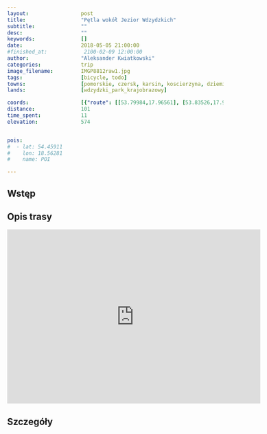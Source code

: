 ```yaml
---
layout:                 post
title:                  "Pętla wokół Jezior Wdzydzkich"
subtitle:               ""
desc:                   ""
keywords:               []
date:                   2018-05-05 21:00:00
#finished_at:            2100-02-09 12:00:00
author:                 "Aleksander Kwiatkowski"
categories:             trip
image_filename:         IMGP8812raw1.jpg
tags:                   [bicycle, todo]
towns:                  [pomorskie, czersk, karsin, koscierzyna, dziemiany]
lands:                  [wdzydzki_park_krajobrazowy]

coords:                 [{"route": [[53.79984,17.96561], [53.83526,17.94810], [53.85962,17.96243], [53.90257,17.93179], [53.90788,17.92046], [53.93073,17.93969], [53.94296,17.93814], [53.95786,17.91823], [53.97517,17.92698], [54.00010,17.92656], [53.99909,17.99170], [54.00232,17.99711], [54.01630,17.99488], [54.00913,17.97565], [54.01176,17.94003], [54.02335,17.94913], [54.03530,17.93771], [54.02517,17.91557], [54.01917,17.91531], [54.01549,17.87257], [53.99082,17.87643], [53.98719,17.87051], [53.98542,17.88278], [53.97745,17.89205], [53.95750,17.89317], [53.94750,17.87592], [53.92310,17.86201], [53.89645,17.85454], [53.87470,17.86012], [53.85931,17.85197], [53.84083,17.81472], [53.82873,17.85720], [53.79999,17.96518]], "type": "bicycle"}]
distance:               101
time_spent:             11
elevation:              574


pois:
#  - lat: 54.45911
#    lon: 18.56281
#    name: POI

---
```



## Wstęp

## Opis trasy

<iframe height='405' width='590' frameborder='0' allowtransparency='true' scrolling='no' src='https://www.strava.com/activities/1551769462/embed/6cfb89a0f71cba6c21038876422897d7eef193d4'></iframe>

## Szczegóły
